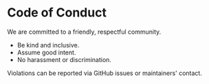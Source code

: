 # Code of Conduct

We are committed to a friendly, respectful community.

- Be kind and inclusive.
- Assume good intent.
- No harassment or discrimination.

Violations can be reported via GitHub issues or maintainers' contact.
